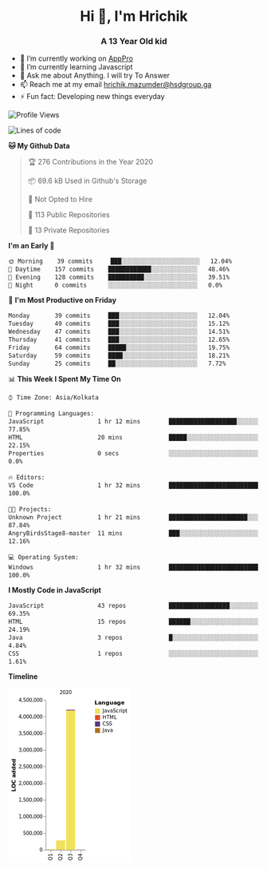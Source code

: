 <h1 align="center">Hi 👋, I'm Hrichik</h1>
<h3 align="center">A 13 Year Old kid</h3>


- 🔭 I’m currently working on [AppPro](https://apppro.in)
- 🌱 I’m currently learning Javascript
- 💬 Ask me about Anything. I will try To Answer
- 📫 Reach me at my email hrichik.mazumder@hsdgroup.ga
- ⚡ Fun fact: Developing new things everyday

<!--START_SECTION:waka-->
![Profile Views](http://img.shields.io/badge/Profile%20Views-43-blue)

![Lines of code](https://img.shields.io/badge/From%20Hello%20World%20I%27ve%20Written-4.7%20million%20lines%20of%20code-blue)

**🐱 My Github Data** 

> 🏆 276 Contributions in the Year 2020
 > 
> 📦 69.6 kB Used in Github's Storage 
 > 
> 🚫 Not Opted to Hire
 > 
> 📜 113 Public Repositories
 > 
> 🔑 13 Private Repositories 

**I'm an Early 🐤** 

```text
🌞 Morning    39 commits     ███░░░░░░░░░░░░░░░░░░░░░░   12.04% 
🌆 Daytime    157 commits    ████████████░░░░░░░░░░░░░   48.46% 
🌃 Evening    128 commits    ██████████░░░░░░░░░░░░░░░   39.51% 
🌙 Night      0 commits      ░░░░░░░░░░░░░░░░░░░░░░░░░   0.0%

```
📅 **I'm Most Productive on Friday** 

```text
Monday       39 commits     ███░░░░░░░░░░░░░░░░░░░░░░   12.04% 
Tuesday      49 commits     ███░░░░░░░░░░░░░░░░░░░░░░   15.12% 
Wednesday    47 commits     ███░░░░░░░░░░░░░░░░░░░░░░   14.51% 
Thursday     41 commits     ███░░░░░░░░░░░░░░░░░░░░░░   12.65% 
Friday       64 commits     █████░░░░░░░░░░░░░░░░░░░░   19.75% 
Saturday     59 commits     ████░░░░░░░░░░░░░░░░░░░░░   18.21% 
Sunday       25 commits     ██░░░░░░░░░░░░░░░░░░░░░░░   7.72%

```


📊 **This Week I Spent My Time On** 

```text
⌚︎ Time Zone: Asia/Kolkata

💬 Programming Languages: 
JavaScript               1 hr 12 mins        ███████████████████░░░░░░   77.85% 
HTML                     20 mins             █████░░░░░░░░░░░░░░░░░░░░   22.15% 
Properties               0 secs              ░░░░░░░░░░░░░░░░░░░░░░░░░   0.0%

🔥 Editors: 
VS Code                  1 hr 32 mins        █████████████████████████   100.0%

🐱‍💻 Projects: 
Unknown Project          1 hr 21 mins        ██████████████████████░░░   87.84% 
AngryBirdsStage8-master  11 mins             ███░░░░░░░░░░░░░░░░░░░░░░   12.16%

💻 Operating System: 
Windows                  1 hr 32 mins        █████████████████████████   100.0%

```

**I Mostly Code in JavaScript** 

```text
JavaScript               43 repos            █████████████████░░░░░░░░   69.35% 
HTML                     15 repos            ██████░░░░░░░░░░░░░░░░░░░   24.19% 
Java                     3 repos             █░░░░░░░░░░░░░░░░░░░░░░░░   4.84% 
CSS                      1 repos             ░░░░░░░░░░░░░░░░░░░░░░░░░   1.61%

```


**Timeline**

![Chart not found](https://github.com/hrichiksite/hrichiksite/blob/master/charts/bar_graph.png) 


<!--END_SECTION:waka-->
